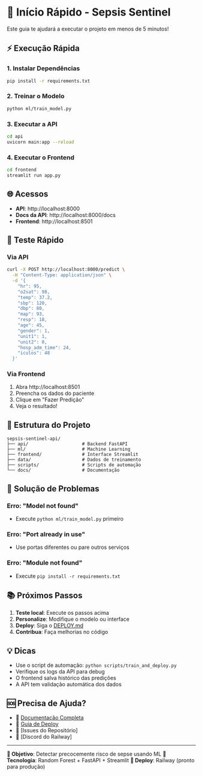 # 🚀 Início Rápido - Sepsis Sentinel

Este guia te ajudará a executar o projeto em menos de 5 minutos!

## ⚡ Execução Rápida

### 1. Instalar Dependências
```bash
pip install -r requirements.txt
```

### 2. Treinar o Modelo
```bash
python ml/train_model.py
```

### 3. Executar a API
```bash
cd api
uvicorn main:app --reload
```

### 4. Executar o Frontend
```bash
cd frontend
streamlit run app.py
```

## 🌐 Acessos

- **API**: http://localhost:8000
- **Docs da API**: http://localhost:8000/docs
- **Frontend**: http://localhost:8501

## 🧪 Teste Rápido

### Via API
```bash
curl -X POST http://localhost:8000/predict \
  -H "Content-Type: application/json" \
  -d '{
    "hr": 95,
    "o2sat": 98,
    "temp": 37.2,
    "sbp": 120,
    "dbp": 80,
    "map": 93,
    "resp": 18,
    "age": 45,
    "gender": 1,
    "unit1": 1,
    "unit2": 0,
    "hosp_adm_time": 24,
    "iculos": 48
  }'
```

### Via Frontend
1. Abra http://localhost:8501
2. Preencha os dados do paciente
3. Clique em "Fazer Predição"
4. Veja o resultado!

## 📁 Estrutura do Projeto

```
sepsis-sentinel-api/
├── api/                    # Backend FastAPI
├── ml/                     # Machine Learning
├── frontend/               # Interface Streamlit
├── data/                   # Dados de treinamento
├── scripts/                # Scripts de automação
└── docs/                   # Documentação
```

## 🚨 Solução de Problemas

### Erro: "Model not found"
- Execute `python ml/train_model.py` primeiro

### Erro: "Port already in use"
- Use portas diferentes ou pare outros serviços

### Erro: "Module not found"
- Execute `pip install -r requirements.txt`

## 📚 Próximos Passos

1. **Teste local**: Execute os passos acima
2. **Personalize**: Modifique o modelo ou interface
3. **Deploy**: Siga o [DEPLOY.md](DEPLOY.md)
4. **Contribua**: Faça melhorias no código

## 💡 Dicas

- Use o script de automação: `python scripts/train_and_deploy.py`
- Verifique os logs da API para debug
- O frontend salva histórico das predições
- A API tem validação automática dos dados

## 🆘 Precisa de Ajuda?

- 📖 [Documentação Completa](README.md)
- 🚀 [Guia de Deploy](DEPLOY.md)
- 🐛 [Issues do Repositório]
- 💬 [Discord do Railway]

---

**🎯 Objetivo**: Detectar precocemente risco de sepse usando ML
**🔬 Tecnologia**: Random Forest + FastAPI + Streamlit
**🚀 Deploy**: Railway (pronto para produção)
